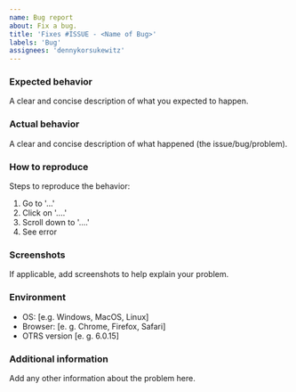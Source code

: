 ```yaml
---
name: Bug report
about: Fix a bug.
title: 'Fixes #ISSUE - <Name of Bug>'
labels: 'Bug'
assignees: 'dennykorsukewitz'
---
```


### Expected behavior

A clear and concise description of what you expected to happen.

### Actual behavior

A clear and concise description of what happened (the issue/bug/problem).

### How to reproduce

Steps to reproduce the behavior:

1. Go to '...'
2. Click on '....'
3. Scroll down to '....'
4. See error

### Screenshots

If applicable, add screenshots to help explain your problem.

### Environment

- OS: [e.g. Windows, MacOS, Linux]
- Browser: [e. g. Chrome, Firefox, Safari]
- OTRS version [e. g. 6.0.15]

### Additional information

Add any other information about the problem here.
